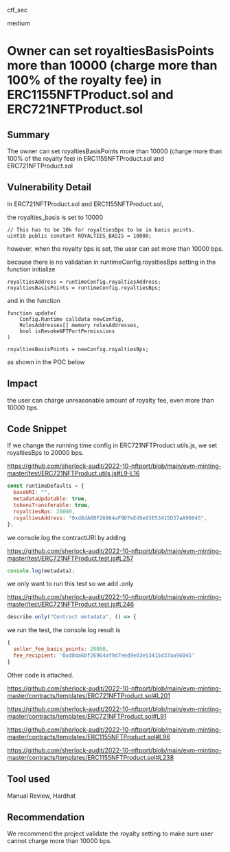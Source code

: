 ctf_sec

medium

# Owner can set royaltiesBasisPoints more than 10000 (charge more than 100% of the royalty fee) in ERC1155NFTProduct.sol and ERC721NFTProduct.sol

## Summary

The owner can set royaltiesBasisPoints more than 10000 (charge more than 100% of the royalty fee) in ERC1155NFTProduct.sol and ERC721NFTProduct.sol

## Vulnerability Detail

In ERC721NFTProduct.sol and ERC1155NFTProduct.sol,

the royalties_basis is set to 10000

```solidity
// This has to be 10k for royaltiesBps to be in basis points.
uint16 public constant ROYALTIES_BASIS = 10000;
```

however, when the royalty bps is set, the user can set more than 10000 bps.

because there is no validation in runtimeConfig.royaltiesBps setting in the function initialize

```solidity
royaltiesAddress = runtimeConfig.royaltiesAddress;
royaltiesBasisPoints = runtimeConfig.royaltiesBps;
```

and in the function 

```solidity
function update(
    Config.Runtime calldata newConfig,
    RolesAddresses[] memory rolesAddresses,
    bool isRevokeNFTPortPermissions
)
```

```solidity
royaltiesBasisPoints = newConfig.royaltiesBps;
```

as shown in the POC below

## Impact

the user can charge unreasonable amount of royalty fee, even more than 10000 bps. 

## Code Snippet

If we change the running time config in ERC721NFTProduct.utils.js, we set royaltiesBps to 20000 bps.

https://github.com/sherlock-audit/2022-10-nftport/blob/main/evm-minting-master/test/ERC721NFTProduct.utils.js#L9-L16

```javascript
const runtimeDefaults = {
  baseURI: "",
  metadataUpdatable: true,
  tokensTransferable: true,
  royaltiesBps: 20000,
  royaltiesAddress: "0xd8dA6BF26964aF9D7eEd9e03E53415D37aA96045",
};
```

we console.log the contractURI by adding 

https://github.com/sherlock-audit/2022-10-nftport/blob/main/evm-minting-master/test/ERC721NFTProduct.test.js#L257

```javascript
console.log(metadata);
```

we only want to run this test so we add .only

https://github.com/sherlock-audit/2022-10-nftport/blob/main/evm-minting-master/test/ERC721NFTProduct.test.js#L246

```javascript
describe.only("Contract metadata", () => {
```

we run the test, the console.log result is 

```javascript
{
  seller_fee_basis_points: 20000,
  fee_recipient: '0xd8da6bf26964af9d7eed9e03e53415d37aa96045'
}
```

Other code is attached.

https://github.com/sherlock-audit/2022-10-nftport/blob/main/evm-minting-master/contracts/templates/ERC721NFTProduct.sol#L201

https://github.com/sherlock-audit/2022-10-nftport/blob/main/evm-minting-master/contracts/templates/ERC721NFTProduct.sol#L91

https://github.com/sherlock-audit/2022-10-nftport/blob/main/evm-minting-master/contracts/templates/ERC1155NFTProduct.sol#L96

https://github.com/sherlock-audit/2022-10-nftport/blob/main/evm-minting-master/contracts/templates/ERC1155NFTProduct.sol#L238

## Tool used

Manual Review, Hardhat

## Recommendation

We recommend the project validate the royalty setting to make sure user cannot charge more than 10000 bps.
